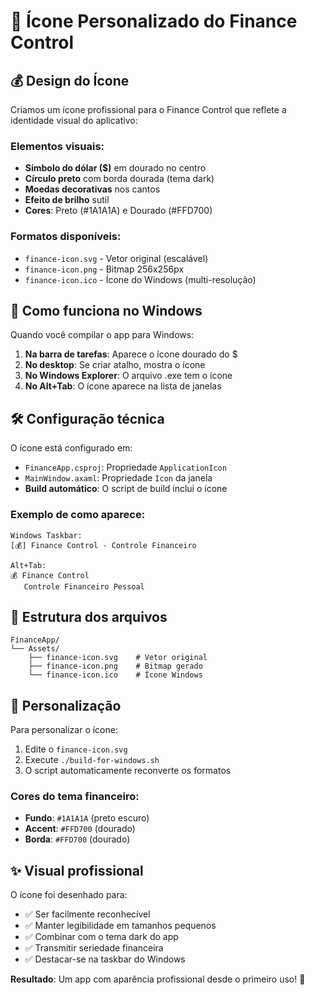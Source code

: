 # 🎨 Ícone Personalizado do Finance Control

## 💰 **Design do Ícone**

Criamos um ícone profissional para o Finance Control que reflete a identidade visual do aplicativo:

### **Elementos visuais:**
- **Símbolo do dólar ($)** em dourado no centro
- **Círculo preto** com borda dourada (tema dark)
- **Moedas decorativas** nos cantos
- **Efeito de brilho** sutil
- **Cores**: Preto (#1A1A1A) e Dourado (#FFD700)

### **Formatos disponíveis:**
- `finance-icon.svg` - Vetor original (escalável)
- `finance-icon.png` - Bitmap 256x256px
- `finance-icon.ico` - Ícone do Windows (multi-resolução)

## 🚀 **Como funciona no Windows**

Quando você compilar o app para Windows:

1. **Na barra de tarefas**: Aparece o ícone dourado do $
2. **No desktop**: Se criar atalho, mostra o ícone
3. **No Windows Explorer**: O arquivo .exe tem o ícone
4. **No Alt+Tab**: O ícone aparece na lista de janelas

## 🛠️ **Configuração técnica**

O ícone está configurado em:
- `FinanceApp.csproj`: Propriedade `ApplicationIcon`
- `MainWindow.axaml`: Propriedade `Icon` da janela
- **Build automático**: O script de build inclui o ícone

### **Exemplo de como aparece:**

```
Windows Taskbar:
[💰] Finance Control - Controle Financeiro

Alt+Tab:
💰 Finance Control
   Controle Financeiro Pessoal
```

## 📁 **Estrutura dos arquivos**

```
FinanceApp/
└── Assets/
    ├── finance-icon.svg    # Vetor original
    ├── finance-icon.png    # Bitmap gerado
    └── finance-icon.ico    # Ícone Windows
```

## 🎨 **Personalização**

Para personalizar o ícone:

1. Edite o `finance-icon.svg`
2. Execute `./build-for-windows.sh`
3. O script automaticamente reconverte os formatos

### **Cores do tema financeiro:**
- **Fundo**: `#1A1A1A` (preto escuro)
- **Accent**: `#FFD700` (dourado)
- **Borda**: `#FFD700` (dourado)

## ✨ **Visual profissional**

O ícone foi desenhado para:
- ✅ Ser facilmente reconhecível
- ✅ Manter legibilidade em tamanhos pequenos
- ✅ Combinar com o tema dark do app
- ✅ Transmitir seriedade financeira
- ✅ Destacar-se na taskbar do Windows

**Resultado**: Um app com aparência profissional desde o primeiro uso! 💼
